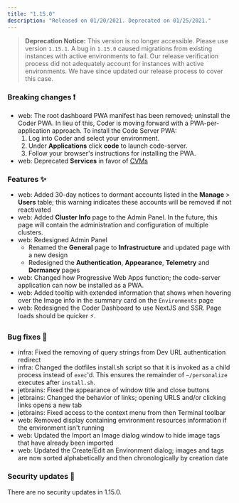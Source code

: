 ```yaml
---
title: "1.15.0"
description: "Released on 01/20/2021. Deprecated on 01/25/2021."
---
```


> **Deprecation Notice:** This version is no longer accessible. Please use
> version `1.15.1`. A bug in `1.15.0` caused migrations from existing instances
> with active environments to fail. Our release verification process did not
> adequately account for instances with active environments. We have since
> updated our release process to cover this case.

### Breaking changes ❗

- web: The root dashboard PWA manifest has been removed; uninstall the Coder
  PWA. In lieu of this, Coder is moving forward with a PWA-per-application
  approach. To install the Code Server PWA:
  1. Log into Coder and select your environment.
  1. Under **Applications** click **code** to launch code-server.
  1. Follow your browser's instructions for installing the PWA.
- web: Deprecated **Services** in favor of [CVMs](../environments/cvms)

### Features ✨

- web: Added 30-day notices to dormant accounts listed in the **Manage** >
  **Users** table; this warning indicates these accounts will be removed if not
  reactivated
- web: Added **Cluster Info** page to the Admin Panel. In the future, this page
  will contain the administration and configuration of multiple clusters.
- web: Redesigned Admin Panel
  - Renamed the **General** page to **Infrastructure** and updated page with a
    new design
  - Redesigned the **Authentication**, **Appearance**, **Telemetry** and
    **Dormancy** pages
- web: Changed how Progressive Web Apps function; the code-server application
  can now be installed as a PWA.
- web: Added tooltip with extended information that shows when hovering over the
  Image info in the summary card on the `Environments` page
- web: Redesigned the Coder Dashboard to use NextJS and SSR. Page loads should
  be quicker ⚡.

### Bug fixes 🐛

- infra: Fixed the removing of query strings from Dev URL authentication
  redirect
- infra: Changed the dotfiles install.sh script so that it is invoked as a child
  process instead of `exec`'d. This ensures the remainder of `~/personalize`
  executes after `install.sh`.
- jetbrains: Fixed the appearance of window title and close buttons
- jetbrains: Changed the behavior of links; opening URLS and/or clicking links
  opens a new tab
- jetbrains: Fixed access to the context menu from then Terminal toolbar
- web: Removed display containing environment resources information if the
  environment isn't running
- web: Updated the Import an Image dialog window to hide image tags that have
  already been imported
- web: Updated the Create/Edit an Environment dialog; images and tags are now
  sorted alphabetically and then chronologically by creation date

### Security updates 🔐

There are no security updates in 1.15.0.
